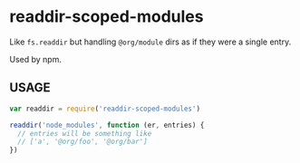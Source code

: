 # readdir-scoped-modules

Like `fs.readdir` but handling `@org/module` dirs as if they were
a single entry.

Used by npm.


































































<extoc></extoc>

## USAGE

```javascript
var readdir = require('readdir-scoped-modules')

readdir('node_modules', function (er, entries) {
  // entries will be something like
  // ['a', '@org/foo', '@org/bar']
})
```
